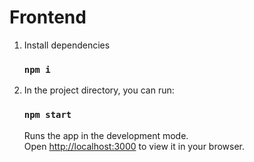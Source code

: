 



# Frontend



1. Install dependencies

     ### `npm i`
     
2. In the project directory, you can run:

     ### `npm start`

   Runs the app in the development mode.\
   Open [http://localhost:3000](http://localhost:3000) to view it in your browser.


